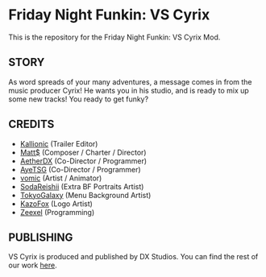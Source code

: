 
# Friday Night Funkin: VS Cyrix

This is the repository for the Friday Night Funkin: VS Cyrix Mod.

## STORY

As word spreads of your many adventures, a message comes in from the music producer Cyrix! He wants you in his studio, and is ready to mix up some new tracks! You ready to get funky?

## CREDITS
- [Kallionic](https://twitter.com/RisingRyota) (Trailer Editor)
- [Matt$](https://twitter.com/matt_currency) (Composer / Charter / Director)
- [AetherDX](https://twitter.com/AetherDX) (Co-Director / Programmer)
- [AyeTSG](https://twitter.com/AyeTSG) (Co-Director / Programmer)
- [vomic](https://twitter.com/theawesomefart) (Artist / Animator)
- [SodaReishii](https://twitter.com/SodaReishii) (Extra BF Portraits Artist)
- [TokyoGalaxy](https://twitter.com/TokyoGalaxyOG) (Menu Background Artist)
- [KazoFox](https://twitter.com/KazoFox) (Logo Artist)
- [Zeexel](https://twitter.com/Zeexel32) (Programming)

## PUBLISHING
VS Cyrix is produced and published by DX Studios.
You can find the rest of our work [here](https://ayetsg.github.io/projects/dx/our_work).

